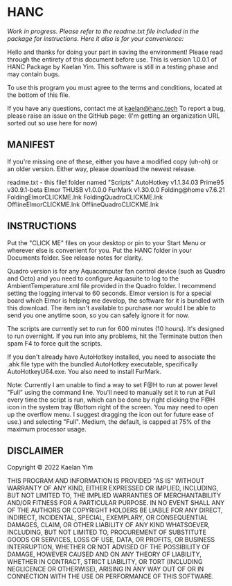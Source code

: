 # HANC
*Work in progress. Please refer to the readme.txt file included in the package for instructions. Here it also is for your convenience:*


Hello and thanks for doing your part in saving the environment!
Please read through the entirety of this document before use.
This is version 1.0.0.1 of HANC Package by Kaelan Yim.
This software is still in a testing phase and may contain bugs.

To use this program you must agree to the terms and conditions,
located at the bottom of this file.

If you have any questions, contact me at kaelan@hanc.tech
To report a bug, please raise an issue on the GitHub page:
(I'm getting an organization URL sorted out so use here for now)


MANIFEST
---
If you're missing one of these, either you have a modified copy (uh-oh)
or an older version. Either way, please download the newest release.

readme.txt - this file!
folder named "Scripts"
AutoHotkey v1.1.34.03
Prime95 v30.9.1-beta
Elmor THUSB v1.0.0.0
FurMark v1.30.0.0
Folding@home v7.6.21
FoldingElmorCLICKME.lnk
FoldingQuadroCLICKME.lnk
OfflineElmorCLICKME.lnk
OfflineQuadroCLICKME.lnk


INSTRUCTIONS
---
Put the "CLICK ME" files on your desktop or pin to your Start Menu or wherever else is convenient for you.
Put the HANC folder in your Documents folder. See release notes for clarity.

Quadro version is for any Aquacomputer fan control device (such as Quadro and Octo) and you need to configure Aquasuite to log to the AmbientTemperature.xml file provided in the Quadro folder. I recommend setting the logging interval to 60 seconds.
Elmor version is for a special board which Elmor is helping me develop, the software for it is bundled with this download. The item isn't available to purchase nor would I be able to send you one anytime soon, so you can safely ignore it for now.

The scripts are currently set to run for 600 minutes (10 hours). It's designed to run overnight.
If you run into any problems, hit the Terminate button then spam F4 to force quit the scripts.

If you don't already have AutoHotkey installed, you need to associate the .ahk file type with the bundled AutoHotkey executable, specifically AutoHotkeyU64.exe. You also need to install FurMark.

Note: Currently I am unable to find a way to set F@H to run at power level "Full" using the command line. You'll need to manually set it to run at Full every time the script is run, which can be done by right clicking the F@H icon in the system tray (Bottom right of the screen. You may need to open up the overflow menu. I suggest dragging the icon out for future ease of use.) and selecting "Full". Medium, the default, is capped at 75% of the maximum processor usage.


DISCLAIMER
---
Copyright © 2022 Kaelan Yim

THIS PROGRAM AND INFORMATION IS PROVIDED "AS IS" WITHOUT WARRANTY
OF ANY KIND, EITHER EXPRESSED OR IMPLIED, INCLUDING, BUT NOT
LIMITED TO, THE IMPLIED WARRANTIES OF MERCHANTABILITY AND/OR
FITNESS FOR A PARTICULAR PURPOSE. IN NO EVENT SHALL ANY OF THE
AUTHORS OR COPYRIGHT HOLDERS BE LIABLE FOR ANY DIRECT, INDIRECT,
INCIDENTAL, SPECIAL, EXEMPLARY, OR CONSEQUENTIAL DAMAGES, CLAIM,
OR OTHER LIABILITY OF ANY KIND WHATSOEVER, INCLUDING, BUT NOT
LIMITED TO, PROCUREMENT OF SUBSTITUTE GOODS OR SERVICES, LOSS OF
USE, DATA, OR PROFITS, OR BUSINESS INTERRUPTION, WHETHER OR NOT
ADVISED OF THE POSSIBILITY OF DAMAGE, HOWEVER CAUSED AND ON ANY
THEORY OF LIABILITY, WHETHER IN CONTRACT, STRICT LIABILITY, OR
TORT (INCLUDING NEGLICENCE OR OTHERWISE), ARISING IN ANY WAY OUT
OF OR IN CONNECTION WITH THE USE OR PERFORMANCE OF THIS SOFTWARE.
